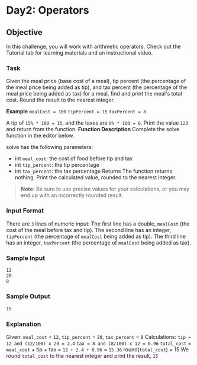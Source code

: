 # Day2: Operators

## **Objective**

In this challenge, you will work with arithmetic operators. Check out the Tutorial tab for learning materials and an instructional video.

### **Task**

Given the meal price (base cost of a meal), tip percent (the percentage of the meal price being added as tip), and tax percent (the percentage of the meal price being added as tax) for a meal, find and print the meal's total cost. Round the result to the nearest integer.

**Example**
`mealCost = 100`
`tipPercent = 15`
`taxPercent = 8`

A tip of `15% * 100 = 15`, and the taxes are `8% * 100 = 8`. Print the value `123` and return from the function.
**Function Description**
Complete the solve function in the editor below.

solve has the following parameters:

- int `meal_cost`: the cost of food before tip and tax
- int `tip_percent`: the tip percentage
- int `tax_percent`: the tax percentage
Returns The function returns nothing. Print the calculated value, rounded to the nearest integer.

>**Note:** Be sure to use precise values for your calculations, or you may end up with an incorrectly rounded result.

### **Input Format**

There are `3` lines of numeric input:
The first line has a double, `mealCost` (the cost of the meal before tax and tip).
The second line has an integer, `tipPercent` (the percentage of `mealCost` being added as tip).
The third line has an integer, `taxPercent` (the percentage of `mealCost` being added as tax).

### **Sample Input**

```txt
12
20
8
```

### **Sample Output**

```txt
15
```

### **Explanation**

Given:
`meal_cost` = `12`, `tip_percent` = `20`, `tax_percent` = `8`
Calculations:
`tip = 12 and (12/100) x 20 = 2.4`
`tax = 8 and (8/100) x 12 = 0.96`
`total_cost` = `meal_cost` + tip + tax = `12 + 2.4 + 0.96` = `15.36`
round(`total_cost`) = 15
We round `total_cost` to the nearest integer and print the result, `15`

